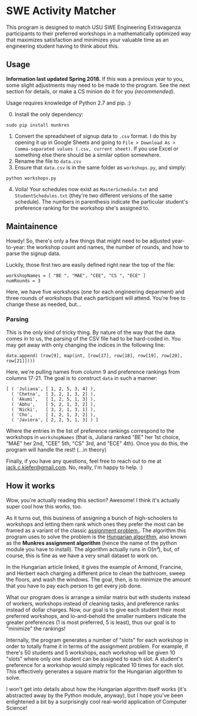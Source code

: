 # SWE Activity Matcher

This program is designed to match USU SWE Engineering Extravaganza participants to their preferred workshops in a mathematically optimized way that maximizes satisfaction and minimizes your valuable time as an engineering student having to think about this.

## Usage

**Information last updated Spring 2018.** If this was a previous year to you, some slight adjustments may need to be made to the program. See the next section for details, or make a CS minion do it for you _(recommended)_.

Usage requires knowledge of Python 2.7 and pip. :)

0. Install the only dependency:
```
sudo pip install munkres
```
1. Convert the spreadsheet of signup data to ``.csv`` format. I do this by opening it up in Google Sheets and going to ``File > Download As > Comma-separated values (.csv, current sheet)``. If you use Excel or something else there should be a similar option somewhere. 
2. Rename the file to ``data.csv``
3. Ensure that ``data.csv`` is in the same folder as ``workshops.py``, and simply:
```
python workshops.py
```
4. Voila! Your schedules now exist as ``MasterSchedule.txt`` and ``StudentSchedules.txt`` (they're two different versions of the same schedule). The numbers in parenthesis indicate the particular student's preference ranking for the workshop she's assigned to.

## Maintainence

Howdy! So, there's only a few things that might need to be adjusted year-to-year: the workshop count and names, the number of rounds, and how to parse the signup data.

Luckily, those first two are easily defined right near the top of the file:

```
workshopNames = [ "BE ", "MAE", "CEE", "CS ", "ECE" ]
numRounds = 3
```

Here, we have five workshops (one for each engineering deparment) and three rounds of workshops that each participant will attend. You're free to change these as needed, but...

### Parsing
This is the only kind of tricky thing. By nature of the way that the data comes in to us, the parsing of the CSV file had to be hard-coded in. You may get away with only changing the indices in the following line:

```
data.append( (row[9], map(int, [row[17], row[18], row[19], row[20], row[21]])))
```

Here, we're pulling names from column 9 and preference rankings from columns 17-21. The goal is to construct ``data`` in such a manner:

```
[ ( 'Juliana', [ 1, 2, 5, 3, 4] ),
  ( 'Chetna',  [ 3, 2, 1, 3, 2] ),
  ( 'Akumi',   [ 1, 2, 5, 1, 3] ),
  ( 'Abhu',    [ 5, 2, 1, 3, 2] ),
  ( 'Nicki',   [ 3, 2, 1, 3, 1] ),
  ( 'Cho',     [ 1, 2, 1, 3, 2] ),
  ( 'Javiera', [ 2, 2, 5, 1, 3] ) ]
```

Where the entries in the list of preference rankings correspond to the workshops in ``workshopNames`` (that is, Juliana ranked "BE" her 1st choice, "MAE" her 2nd, "CEE" 5th, "CS" 3rd, and "ECE" 4th). Once you do this, the program will handle the rest! (...in theory)

Finally, if you have any questions, feel free to reach out to me at jack.c.kiefer@gmail.com. No, really, I'm happy to help. :)

## How it works

Wow, you're actually reading this section? Awesome! I think it's actually super cool how this works, too.

As it turns out, this business of assigning a bunch of high-schoolers to workshops and letting them rank which ones they prefer the most can be framed as a variant of the classic [assignment problem.](https://en.wikipedia.org/wiki/Assignment_problem). The algorithm this program uses to solve the problem is the [Hungarian algorithm](https://en.wikipedia.org/wiki/Hungarian_algorithm), also known as the **Munkres assignment algorithm** (hence the name of the python module you have to install). The algorithm actually runs in O(_n³_), but, of course, this is fine as we have a very small dataset to work on.  

In the Hungarian article linked, it gives the example of Armond, Francine, and Herbert each charging a different price to clean the bathroom, sweep the floors, and wash the windows. The goal, then, is to minimize the amount that you have to pay each person to get every job done.

What our program does is arrange a similar matrix but with students instead of workers, workshops instead of cleaning tasks, and preference ranks instead of dollar charges. Now, our goal is to give each student their most preferred workshops, and lo-and-behold the smaller numbers indicate the greater preferences (1 is most preferred, 5 is least), thus our goal is to "minimize" the rankings! 

Internally, the program generates a number of "slots" for each workshop in order to totally frame it in terms of the assignment problem. For example, if there's 50 students and 5 workshops, each workshop will be given 10 "slots" where only one student can be assigned to each slot. A student's preference for a workshop would simply replicated 10 times for each slot. This effectively generates a square matrix for the Hungarian algorithm to solve.

I won't get into details about how the Hungarian algorithm itself works (it's abstracted away by the Python module, anyway), but I hope you've been enlightened a bit by a surprisingly cool real-world application of Computer Science!


